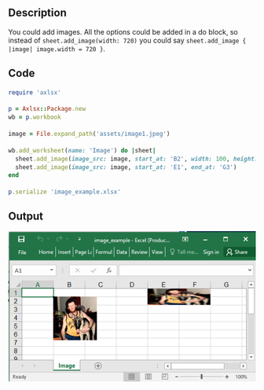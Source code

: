 ## Description

You could add images. All the options could be added in a do block, so instead of `sheet.add_image(width: 720)` you could say `sheet.add_image { |image| image.width = 720 }`.

## Code

```ruby
require 'axlsx'

p = Axlsx::Package.new
wb = p.workbook

image = File.expand_path('assets/image1.jpeg')

wb.add_worksheet(name: 'Image') do |sheet|
  sheet.add_image(image_src: image, start_at: 'B2', width: 100, height: 100)
  sheet.add_image(image_src: image, start_at: 'E1', end_at: 'G3')
end

p.serialize 'image_example.xlsx'
```

## Output

![Output](images/image_example.png "Output")

